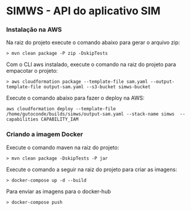# SIMWS - API do aplicativo SIM

### Instalação na AWS

Na raiz do projeto execute o comando abaixo para gerar o arquivo zip:

```
> mvn clean package -P zip -DskipTests
```

Com o CLI aws instalado, execute o comando na raiz do projeto para empacotar o projeto:

```
> aws cloudformation package --template-file sam.yaml --output-template-file output-sam.yaml --s3-bucket simws-bucket
```

Execute o comando abaixo para fazer o deploy na AWS:

```
aws cloudformation deploy --template-file /home/gutoconde/builds/simws/output-sam.yaml --stack-name simws  --capabilities CAPABILITY_IAM
```

### Criando a imagem Docker

Execute o comando maven na raiz do projeto: 

```
> mvn clean package -DskipTests -P jar
```

Execute o comando a seguir na raiz do projeto para criar as imagens:

```
> docker-compose up -d --build
```

Para enviar as imagens para o docker-hub

```
> docker-compose push
```
